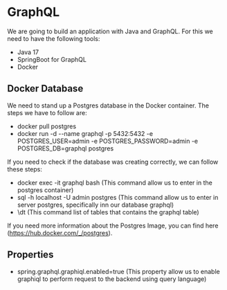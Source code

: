 # GraphQL

We are going to build an application with Java and GraphQL. For this we need to have the following tools:

- Java 17
- SpringBoot for GraphQL
- Docker

## Docker Database

We need to stand up a Postgres database in the Docker container. The steps we have to follow are:

- docker pull postgres
- docker run -d --name graphql -p 5432:5432 -e POSTGRES_USER=admin -e POSTGRES_PASSWORD=admin -e POSTGRES_DB=graphql postgres

If you need to check if the database was creating correctly, we can follow these steps:

- docker exec -it graphql bash (This command allow us to enter in the postgres container)
- sql -h localhost -U admin postgres (This command allow us to enter in server postgres, specifically inn our database graphql)
- \dt (This command list of tables that contains the graphql table)

If you need more information about the Postgres Image, you can find here (https://hub.docker.com/_/postgres).

## Properties

- spring.graphql.graphiql.enabled=true (This property allow us to enable graphiql to perform request to the backend using query language)